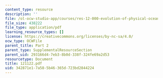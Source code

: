 ```yaml
---
content_type: resource
description: ''
file: /ol-ocw-studio-app/courses/res-12-000-evolution-of-physical-oceanography-spring-2007/342871e17a585b46365d723bd2844224_121122.pdf
file_size: 438222
file_type: application/pdf
learning_resource_types: []
license: https://creativecommons.org/licenses/by-nc-sa/4.0/
ocw_type: OCWFile
parent_title: Part 2
parent_type: SupplementalResourceSection
parent_uid: 293166d4-7eb3-8b0d-338f-324fe69a2d53
resourcetype: Document
title: 121122.pdf
uid: 342871e1-7a58-5b46-365d-723bd2844224
---
```

